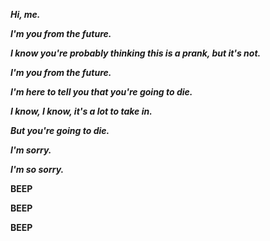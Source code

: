 ***Hi, me.***

***I'm you from the future.***

***I know you're probably thinking this is a prank, but it's not.***

***I'm you from the future.***

***I'm here to tell you that you're going to die.***

***I know, I know, it's a lot to take in.***

***But you're going to die.***

***I'm sorry.***

***I'm so sorry.***

**BEEP**

**BEEP**

**BEEP**


